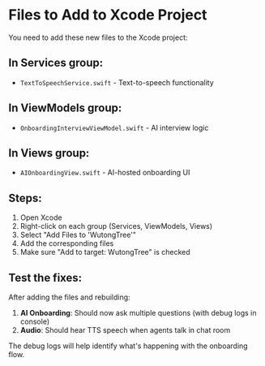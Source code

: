 # Files to Add to Xcode Project

You need to add these new files to the Xcode project:

## In Services group:
- `TextToSpeechService.swift` - Text-to-speech functionality

## In ViewModels group:
- `OnboardingInterviewViewModel.swift` - AI interview logic

## In Views group:
- `AIOnboardingView.swift` - AI-hosted onboarding UI

## Steps:
1. Open Xcode
2. Right-click on each group (Services, ViewModels, Views)
3. Select "Add Files to 'WutongTree'"
4. Add the corresponding files
5. Make sure "Add to target: WutongTree" is checked

## Test the fixes:
After adding the files and rebuilding:
1. **AI Onboarding**: Should now ask multiple questions (with debug logs in console)
2. **Audio**: Should hear TTS speech when agents talk in chat room

The debug logs will help identify what's happening with the onboarding flow.